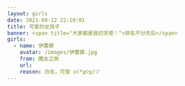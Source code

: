 ```yaml
---
layout: girls
date: 2021-09-12 22:19:01
title: 可爱的女孩子
banner: <span title="大家都是我的天使！">排名不分先后</span>
girls:
  - name: 伊蕾娜
    avatar: /images/伊蕾娜.jpg
    from: 魔女之旅
    url: 
    reason: 白毛，可爱 o(*≧▽≦)ツ
---
```

